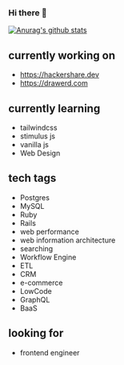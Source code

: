 ### Hi there 👋

[![Anurag's github stats](https://github-readme-stats.vercel.app/api?username=hooopo&count_private=true&show_icons=true&theme=radical)](https://github.com/anuraghazra/github-readme-stats)

<!--
**hooopo/hooopo** is a ✨ _special_ ✨ repository because its `README.md` (this file) appears on your GitHub profile.

Here are some ideas to get you started:

- 🔭 I’m currently working on ...
- 🌱 I’m currently learning ...
- 👯 I’m looking to collaborate on ...
- 🤔 I’m looking for help with ...
- 💬 Ask me about ...
- 📫 How to reach me: ...
- 😄 Pronouns: ...
- ⚡ Fun fact: ...
-->

## currently working on

* https://hackershare.dev
* https://drawerd.com

## currently learning

* tailwindcss
* stimulus js
* vanilla js
* Web Design

## tech tags

* Postgres
* MySQL
* Ruby
* Rails
* web performance
* web information architecture
* searching
* Workflow Engine
* ETL
* CRM
* e-commerce
* LowCode
* GraphQL
* BaaS

## looking for

* frontend engineer
